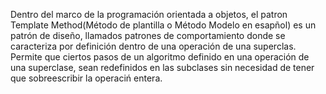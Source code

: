 Dentro del marco de la programación orientada a objetos, el patron Template Method(Método de plantilla o Método Modelo en esapñol) es un patrón de diseño, llamados patrones de comportamiento donde se caracteriza por definición dentro de una operación de una superclas. 
Permite que ciertos pasos de un algoritmo definido en una operación de una superclase, sean redefinidos en las subclases sin necesidad de tener que sobreescribir la operaciń entera.





